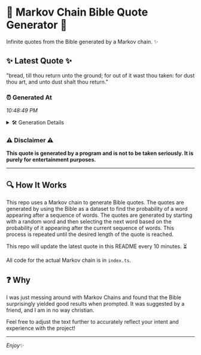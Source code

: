 # 📖 Markov Chain Bible Quote Generator 📖

Infinite quotes from the Bible generated by a Markov chain. ✨

## ✨ Latest Quote ✨
"bread, till thou return unto the ground; for out of it wast thou taken: for dust thou art, and unto dust shalt thou return."

### ⏰ Generated At
*10:48:49 PM*

<details>
    <summary>🛠️ Generation Details</summary>
    <p>
        <strong>🌱 Seed:</strong> bread,<br>
        <strong>🔄 Iterations:</strong> 23<br>
        <strong>📜 Context History:</strong><br>[ bread, ]: till<br>[ bread,, till ]: thou<br>[ bread,, till, thou ]: return<br>[ bread,, till, thou, return ]: unto<br>[ bread,, till, thou, return, unto ]: the<br>[ bread,, till, thou, return, unto, the ]: ground;<br>[ till, thou, return, unto, the, ground; ]: for<br>[ thou, return, unto, the, ground;, for ]: out<br>[ return, unto, the, ground;, for, out ]: of<br>[ unto, the, ground;, for, out, of ]: it<br>[ the, ground;, for, out, of, it ]: wast<br>[ ground;, for, out, of, it, wast ]: thou<br>[ for, out, of, it, wast, thou ]: taken:<br>[ out, of, it, wast, thou, taken: ]: for<br>[ of, it, wast, thou, taken:, for ]: dust<br>[ it, wast, thou, taken:, for, dust ]: thou<br>[ wast, thou, taken:, for, dust, thou ]: art,<br>[ thou, taken:, for, dust, thou, art, ]: and<br>[ taken:, for, dust, thou, art,, and ]: unto<br>[ for, dust, thou, art,, and, unto ]: dust<br>[ dust, thou, art,, and, unto, dust ]: shalt<br>[ thou, art,, and, unto, dust, shalt ]: thou<br>[ art,, and, unto, dust, shalt, thou ]: return.<br>
    </p>
</details>

### ⚠️ Disclaimer ⚠️
**This quote is generated by a program and is not to be taken seriously. It is purely for entertainment purposes.**

---

## 🔍 How It Works

This repo uses a Markov chain to generate Bible quotes. The quotes are generated by using the Bible as a dataset to find the probability of a word appearing after a sequence of words. The quotes are generated by starting with a random word and then selecting the next word based on the probability of it appearing after the current sequence of words. This process is repeated until the desired length of the quote is reached.

This repo will update the latest quote in this README every 10 minutes. ⏳

All code for the actual Markov chain is in `index.ts`.

## ❓ Why

I was just messing around with Markov Chains and found that the Bible surprisingly yielded good results when prompted. 
It was suggested by a friend, and I am in no way christian.

Feel free to adjust the text further to accurately reflect your intent and experience with the project!

---

*Enjoy*✨

